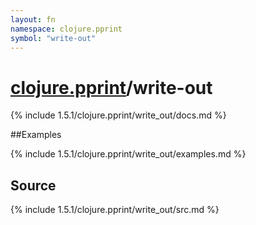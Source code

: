 ```yaml
---
layout: fn
namespace: clojure.pprint
symbol: "write-out"
---
```


# [clojure.pprint](../)/write-out

{% include 1.5.1/clojure.pprint/write_out/docs.md %}

##Examples

{% include 1.5.1/clojure.pprint/write_out/examples.md %}
## Source
{% include 1.5.1/clojure.pprint/write_out/src.md %}

